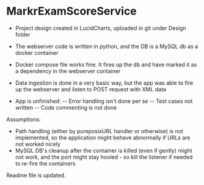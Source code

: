 # MarkrExamScoreService

- Project design created in LucidCharts, uploaded in git under Design folder
- The webserver code is written in python, and the DB is a MySQL db as a docker container
- Docker compose file works fine. It fires up the db and have marked it as a dependency in the webserver container
- Data ingestion is done in a very basic way, but the app was able to fire up the webserver and listen to POST request with XML data


- App is unfinished:
-- Error handling isn't done per se
-- Test cases not written
-- Code commenting is not done

Assumptions:
- Path handling (either by pureposixURL handler or otherwise) is not implemented, so the application might behave abnormally if URLs are not worked nicely
- MySQL DB's cleanup after the container is killed (even if gently) might not work, and the port might stay hooled - so kill the listener if needed to re-fire the containers

Readme file is updated.